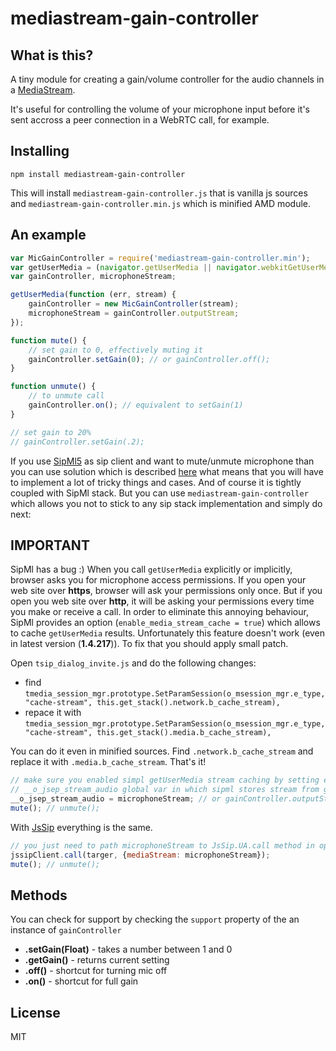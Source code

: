 # mediastream-gain-controller

## What is this?

A tiny module for creating a gain/volume controller for the audio channels in a [MediaStream](https://developer.mozilla.org/en-US/docs/WebRTC/MediaStream_API).

It's useful for controlling the volume of your microphone input before it's sent accross a peer connection in a WebRTC call, for example.

## Installing

```
npm install mediastream-gain-controller
```

This will install `mediastream-gain-controller.js` that is vanilla js sources and `mediastream-gain-controller.min.js` which is minified AMD module.

## An example

```js
var MicGainController = require('mediastream-gain-controller.min');
var getUserMedia = (navigator.getUserMedia || navigator.webkitGetUserMedia || navigator.mozGetUserMedia || navigator.msGetUserMedia);
var gainController, microphoneStream;

getUserMedia(function (err, stream) {
    gainController = new MicGainController(stream);
    microphoneStream = gainController.outputStream;
});

function mute() {
    // set gain to 0, effectively muting it
    gainController.setGain(0); // or gainController.off();
}

function unmute() {
    // to unmute call 
    gainController.on(); // equivalent to setGain(1)
}

// set gain to 20%
// gainController.setGain(.2);
```

If you use [SipMl5](http://sipml5.org/) as sip client and want to mute/unmute microphone than you can use solution which is described [here](https://groups.google.com/forum/#!topic/doubango/v7CCelgursY) what means that you will have to implement a lot of tricky things and cases. And of course it is tightly coupled with SipMl stack. But you can use `mediastream-gain-controller` which allows you not to stick to any sip stack implementation and simply do next:

## IMPORTANT
SipMl has a bug :) When you call `getUserMedia` explicitly or implicitly, browser asks you for microphone access permissions. If you open your web site over **https**, browser will ask your permissions only once. But if you open you web site over **http**, it will be asking your permissions every time you make or receive a call. In order to eliminate this annoying behaviour, SipMl provides an option (`enable_media_stream_cache = true`) which allows to cache `getUserMedia` results. Unfortunately this feature doesn't work (even in latest version (**1.4.217**)). To fix that you should apply small patch.

Open `tsip_dialog_invite.js` and do the following changes:

* find `tmedia_session_mgr.prototype.SetParamSession(o_msession_mgr.e_type, "cache-stream", this.get_stack().network.b_cache_stream),`
* repace it with `tmedia_session_mgr.prototype.SetParamSession(o_msession_mgr.e_type, "cache-stream", this.get_stack().media.b_cache_stream),`

You can do it even in minified sources. Find `.network.b_cache_stream` and replace it with `.media.b_cache_stream`. That's it!

```js
// make sure you enabled simpl getUserMedia stream caching by setting enable_media_stream_cache = true in sipml options
// __o_jsep_stream_audio global var in which sipml stores stream from getUserMedia request
__o_jsep_stream_audio = microphoneStream; // or gainController.outputStream
mute(); // unmute();
```

With [JsSip](http://jssip.net/) everything is the same.

```js
// you just need to path microphoneStream to JsSip.UA.call method in options parameter
jssipClient.call(targer, {mediaStream: microphoneStream});
mute(); // unmute();
```

## Methods

You can check for support by checking the `support` property of the an instance of `gainController`

* **.setGain(Float)** - takes a number between 1 and 0
* **.getGain()** - returns current setting
* **.off()** - shortcut for turning mic off
* **.on()** - shortcut for full gain


## License

MIT
